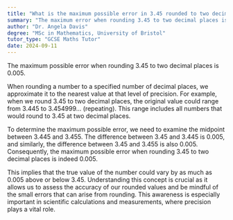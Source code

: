 ```yaml
---
title: "What is the maximum possible error in 3.45 rounded to two decimal places?"
summary: "The maximum error when rounding 3.45 to two decimal places is 0.005."
author: "Dr. Angela Davis"
degree: "MSc in Mathematics, University of Bristol"
tutor_type: "GCSE Maths Tutor"
date: 2024-09-11
---
```


The maximum possible error when rounding $3.45$ to two decimal places is $0.005$.

When rounding a number to a specified number of decimal places, we approximate it to the nearest value at that level of precision. For example, when we round $3.45$ to two decimal places, the original value could range from $3.445$ to $3.454999...$ (repeating). This range includes all numbers that would round to $3.45$ at two decimal places.

To determine the maximum possible error, we need to examine the midpoint between $3.445$ and $3.455$. The difference between $3.45$ and $3.445$ is $0.005$, and similarly, the difference between $3.45$ and $3.455$ is also $0.005$. Consequently, the maximum possible error when rounding $3.45$ to two decimal places is indeed $0.005$.

This implies that the true value of the number could vary by as much as $0.005$ above or below $3.45$. Understanding this concept is crucial as it allows us to assess the accuracy of our rounded values and be mindful of the small errors that can arise from rounding. This awareness is especially important in scientific calculations and measurements, where precision plays a vital role.
    